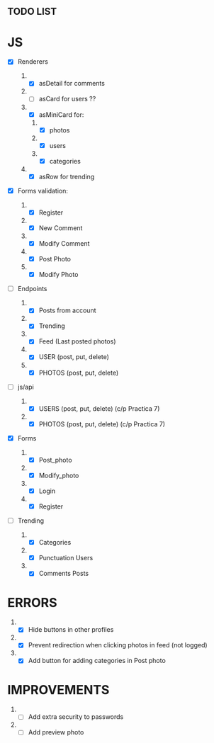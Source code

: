 ## TODO LIST

# JS

-   [x] Renderers

    1.  -   [x] asDetail for comments
    2.  -   [ ] asCard for users ??
    3.  -   [x] asMiniCard for:
        1.  -   [x] photos
        2.  -   [x] users
        3.  -   [x] categories
    4.  -   [x] asRow for trending

-   [x] Forms validation:

    1.  -   [x] Register
    2.  -   [x] New Comment
    3.  -   [x] Modify Comment
    4.  -   [x] Post Photo
    5.  -   [x] Modify Photo

-   [ ] Endpoints

    1.  -   [x] Posts from account
    2.  -   [x] Trending
    3.  -   [x] Feed (Last posted photos)
    4.  -   [x] USER (post, put, delete)
    5.  -   [x] PHOTOS (post, put, delete)

-   [ ] js/api

    1.  -   [x] USERS (post, put, delete) (c/p Practica 7)
    2.  -   [x] PHOTOS (post, put, delete) (c/p Practica 7)

-   [x] Forms

    1.  -   [x] Post_photo
    2.  -   [x] Modify_photo
    3.  -   [x] Login
    4.  -   [x] Register

-   [ ] Trending
    1.  -   [x] Categories
    2.  -   [x] Punctuation Users
    3.  -   [x] Comments Posts

# ERRORS

1.  -   [x] Hide buttons in other profiles
2.  -   [x] Prevent redirection when clicking photos in feed (not logged)
3.  -   [x] Add button for adding categories in Post photo

# IMPROVEMENTS

1.  -   [ ] Add extra security to passwords
2.  -   [ ] Add preview photo

